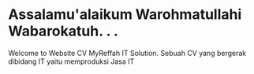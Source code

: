 # Assalamu'alaikum Warohmatullahi Wabarokatuh. . .
Welcome to Website CV MyReffah  IT Solution.
Sebuah CV  yang bergerak dibidang IT yaitu memproduksi Jasa IT
